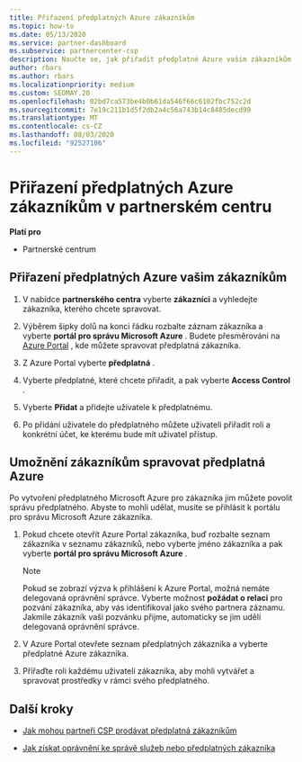 ```yaml
---
title: Přiřazení předplatných Azure zákazníkům
ms.topic: how-to
ms.date: 05/13/2020
ms.service: partner-dashboard
ms.subservice: partnercenter-csp
description: Naučte se, jak přiřadit předplatné Azure vašim zákazníkům v partnerském centru a jak zákazníkům umožnit správu vlastních předplatných.
author: rbars
ms.author: rbars
ms.localizationpriority: medium
ms.custom: SEOMAY.20
ms.openlocfilehash: 02bd7ca573be4b0b61da546f66c6102fbc752c2d
ms.sourcegitcommit: 7e19c211b1d5f2db2a4c56a743b14c8485decd99
ms.translationtype: MT
ms.contentlocale: cs-CZ
ms.lasthandoff: 08/03/2020
ms.locfileid: "92527106"
---
```

# <a name="assigning-azure-subscriptions-to-customers-in-partner-center"></a>Přiřazení předplatných Azure zákazníkům v partnerském centru

**Platí pro**

- Partnerské centrum

## <a name="assign-azure-subscriptions-to-your-customers"></a>Přiřazení předplatných Azure vašim zákazníkům

1. V nabídce **partnerského centra** vyberte **zákazníci** a vyhledejte zákazníka, kterého chcete spravovat.

2. Výběrem šipky dolů na konci řádku rozbalte záznam zákazníka a vyberte **portál pro správu Microsoft Azure** . Budete přesměrováni na [Azure Portal](https://portal.azure.com/) , kde můžete spravovat předplatná zákazníka.

3. Z Azure Portal vyberte **předplatná** .

4. Vyberte předplatné, které chcete přiřadit, a pak vyberte **Access Control** .

5. Vyberte **Přidat** a přidejte uživatele k předplatnému. 

6. Po přidání uživatele do předplatného můžete uživateli přiřadit roli a konkrétní účet, ke kterému bude mít uživatel přístup.

## <a name="enable-customers-to-manage-their-azure-subscriptions"></a>Umožnění zákazníkům spravovat předplatná Azure

Po vytvoření předplatného Microsoft Azure pro zákazníka jim můžete povolit správu předplatného. Abyste to mohli udělat, musíte se přihlásit k portálu pro správu Microsoft Azure zákazníka. 

1. Pokud chcete otevřít Azure Portal zákazníka, buď rozbalte seznam zákazníka v seznamu zákazníků, nebo vyberte jméno zákazníka a pak vyberte **portál pro správu Microsoft Azure** .

   > [!NOTE]  
   > Pokud se zobrazí výzva k přihlášení k Azure Portal, možná nemáte delegovaná oprávnění správce. Vyberte možnost **požádat o relaci** pro pozvání zákazníka, aby vás identifikoval jako svého partnera záznamu. Jakmile zákazník vaši pozvánku přijme, automaticky se jim udělí delegovaná oprávnění správce.

2. V Azure Portal otevřete seznam předplatných zákazníka a vyberte předplatné Azure zákazníka.

3. Přiřaďte roli každému uživateli zákazníka, aby mohli vytvářet a spravovat prostředky v rámci svého předplatného.

## <a name="next-steps"></a>Další kroky

- [Jak mohou partneři CSP prodávat předplatná zákazníkům](customer-subscriptions.md)

- [Jak získat oprávnění ke správě služeb nebo předplatných zákazníka](customers-revoke-admin-privileges.md)
